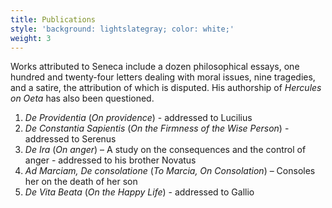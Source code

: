 ```yaml
---
title: Publications
style: 'background: lightslategray; color: white;'
weight: 3
---
```


Works attributed to Seneca include a dozen philosophical essays, one hundred and twenty-four letters dealing with moral issues, nine tragedies, and a satire, the attribution of which is disputed. His authorship of _Hercules on Oeta_ has also been questioned.

1. _De Providentia_ (_On providence_) - addressed to Lucilius
1. _De Constantia Sapientis_ (_On the Firmness of the Wise Person_) - addressed to Serenus
1. _De Ira_ (_On anger_) – A study on the consequences and the control of anger - addressed to his brother Novatus
1. _Ad Marciam, De consolatione_ (_To Marcia, On Consolation_) – Consoles her on the death of her son
1. _De Vita Beata_ (_On the Happy Life_) - addressed to Gallio
